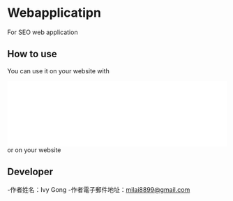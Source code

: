 # Webapplicatipn
For SEO web application
## How to use
You can use it on your website with 
<iframe allowfullscreen="" frameborder="0" heigh="1500px" src="網址" width="100%"></iframe> 
or 
 <link rel="stylesheet" type="text/css" href="styles.css"> on your website <head>

## Developer
 -作者姓名：Ivy Gong
 -作者電子郵件地址：milai8899@gmail.com
